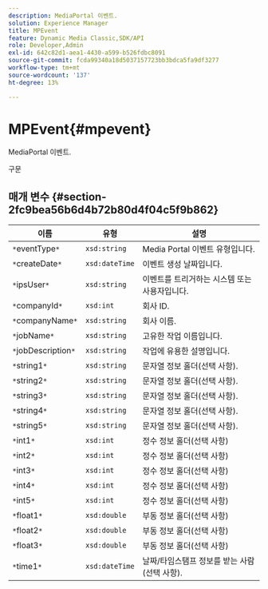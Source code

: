 ```yaml
---
description: MediaPortal 이벤트.
solution: Experience Manager
title: MPEvent
feature: Dynamic Media Classic,SDK/API
role: Developer,Admin
exl-id: 642c82d1-aea1-4430-a599-b526fdbc8091
source-git-commit: fcda99340a18d5037157723bb3bdca5fa9df3277
workflow-type: tm+mt
source-wordcount: '137'
ht-degree: 13%

---
```


# MPEvent{#mpevent}

MediaPortal 이벤트.

구문

## 매개 변수 {#section-2fc9bea56b6d4b72b80d4f04c5f9b862}

| 이름 | 유형 | 설명 |
|---|---|---|
| `*`eventType`*` | `xsd:string` | Media Portal 이벤트 유형입니다. |
| `*`createDate`*` | `xsd:dateTime` | 이벤트 생성 날짜입니다. |
| `*`ipsUser`*` | `xsd:string` | 이벤트를 트리거하는 시스템 또는 사용자입니다. |
| `*`companyId`*` | `xsd:int` | 회사 ID. |
| `*`companyName`*` | `xsd:string` | 회사 이름. |
| `*`jobName`*` | `xsd:string` | 고유한 작업 이름입니다. |
| `*`jobDescription`*` | `xsd:string` | 작업에 유용한 설명입니다. |
| `*`string1`*` | `xsd:string` | 문자열 정보 홀더(선택 사항). |
| `*`string2`*` | `xsd:string` | 문자열 정보 홀더(선택 사항). |
| `*`string3`*` | `xsd:string` | 문자열 정보 홀더(선택 사항). |
| `*`string4`*` | `xsd:string` | 문자열 정보 홀더(선택 사항). |
| `*`string5`*` | `xsd:string` | 문자열 정보 홀더(선택 사항). |
| `*`int1`*` | `xsd:int` | 정수 정보 홀더(선택 사항) |
| `*`int2`*` | `xsd:int` | 정수 정보 홀더(선택 사항) |
| `*`int3`*` | `xsd:int` | 정수 정보 홀더(선택 사항) |
| `*`int4`*` | `xsd:int` | 정수 정보 홀더(선택 사항) |
| `*`int5`*` | `xsd:int` | 정수 정보 홀더(선택 사항) |
| `*`float1`*` | `xsd:double` | 부동 정보 홀더(선택 사항) |
| `*`float2`*` | `xsd:double` | 부동 정보 홀더(선택 사항) |
| `*`float3`*` | `xsd:double` | 부동 정보 홀더(선택 사항) |
| `*`time1`*` | `xsd:dateTime` | 날짜/타임스탬프 정보를 받는 사람(선택 사항). |
